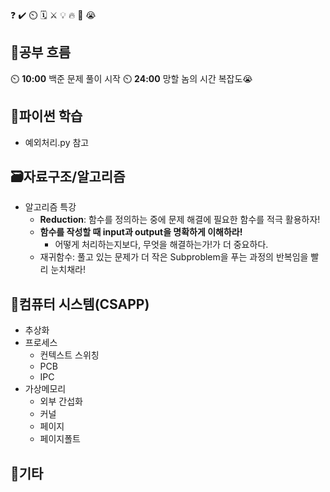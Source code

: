 ❓ ✔️ ⏲️ 🗓️ ⚔️ 💡 🔥 🎵 😭

## 🧠공부 흐름
⏲️ **10:00** 백준 문제 풀이 시작
⏲️ **24:00** 망할 놈의 시간 복잡도😭

## 🐍파이썬 학습
- 예외처리.py 참고

## 🗃️자료구조/알고리즘
- 알고리즘 특강
    - **Reduction**: 함수를 정의하는 중에 문제 해결에 필요한 함수를 적극 활용하자! 
    - **함수를 작성할 때 input과 output을 명확하게 이해하라!**
        - 어떻게 처리하는지보다, 무엇을 해결하는가!가 더 중요하다.
    - 재귀함수: 풀고 있는 문제가 더 작은 Subproblem을 푸는 과정의 반복임을 빨리 눈치채라!

## 📓컴퓨터 시스템(CSAPP)
- 추상화
- 프로세스
    - 컨텍스트 스위칭
    - PCB
    - IPC 
- 가상메모리
    - 외부 간섭화
    - 커널
    - 페이지
    - 페이지폴트

## 📌기타
